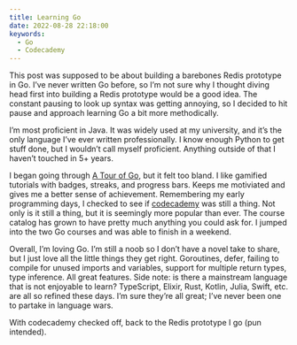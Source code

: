 ```yaml
---
title: Learning Go
date: 2022-08-28 22:18:00
keywords:
  - Go
  - Codecademy 
---
```


This post was supposed to be about building a barebones Redis prototype in Go. I’ve never written Go before, so I’m not sure why I thought diving head first into building a Redis prototype would be a good idea. The constant pausing to look up syntax was getting annoying, so I decided to hit pause and approach learning Go a bit more methodically.

I’m most proficient in Java. It was widely used at my university, and it’s the only language I’ve ever written professionally. I know enough Python to get stuff done, but I wouldn’t call myself proficient. Anything outside of that I haven’t touched in 5+ years.

I began going through [A Tour of Go](https://go.dev/tour/list), but it felt too bland. I like gamified tutorials with badges, streaks, and progress bars. Keeps me motiviated and gives me a better sense of achievement. Remembering my early programming days, I checked to see if [codecademy](https://www.codecademy.com) was still a thing. Not only is it still a thing, but it is seemingly more popular than ever. The course catalog has grown to have pretty much anything you could ask for. I jumped into the two Go courses and was able to finish in a weekend.

Overall, I’m loving Go. I’m still a noob so I don’t have a novel take to share, but I just love all the little things they get right. Goroutines, defer, failing to compile for unused imports and variables, support for multiple return types, type inference. All great features. Side note: is there a mainstream language that is not enjoyable to learn? TypeScript, Elixir, Rust, Kotlin, Julia, Swift, etc. are all so refined these days. I’m sure they’re all great; I’ve never been one to partake in language wars.

With codecademy checked off, back to the Redis prototype I go (pun intended).
